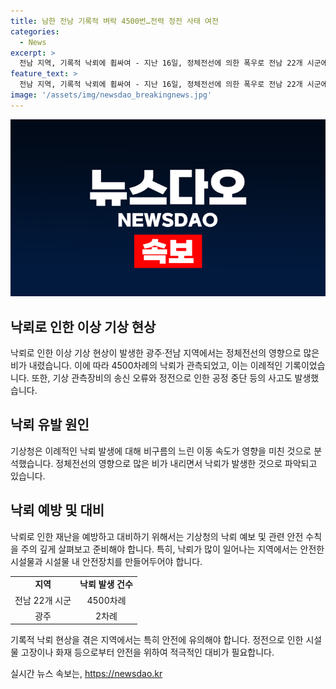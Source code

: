 ```yaml
---
title: 남한 전남 기록적 벼락 4500번…전력 정전 사태 여전
categories:
  - News
excerpt: >
  전남 지역, 기록적 낙뢰에 휩싸여 - 지난 16일, 정체전선에 의한 폭우로 전남 22개 시군에서 하루에 4500차례 낙뢰가 관측됐다. 광주지방기상청은 이는 이례적인 현상으로, 비구름의 느린 이동 속도가 원인이라고 분석했다. 이로 인해 여수국가산업단지의 한 석유화학업체에서는 정전이 발생해 일부 공정이 중단되기도 했다.
feature_text: >
  전남 지역, 기록적 낙뢰에 휩싸여 - 지난 16일, 정체전선에 의한 폭우로 전남 22개 시군에서 하루에 4500차례 낙뢰가 관측됐다. 광주지방기상청은 이는 이례적인 현상으로, 비구름의 느린 이동 속도가 원인이라고 분석했다. 이로 인해 여수국가산업단지의 한 석유화학업체에서는 정전이 발생해 일부 공정이 중단되기도 했다.
image: '/assets/img/newsdao_breakingnews.jpg'
---
```


<p><img src="/assets/img/newsdao_breakingnews.jpg" alt="ontimetimes 속보" /></p>

<h2 data-ke-size="size26">낙뢰로 인한 이상 기상 현상</h2>

<p data-ke-size="size16">낙뢰로 인한 이상 기상 현상이 발생한 광주·전남 지역에서는 정체전선의 영향으로 많은 비가 내렸습니다. 이에 따라 4500차례의 낙뢰가 관측되었고, 이는 이례적인 기록이었습니다. 또한, 기상 관측장비의 송신 오류와 정전으로 인한 공정 중단 등의 사고도 발생했습니다.</p>

<h2 data-ke-size="size26">낙뢰 유발 원인</h2>

<p data-ke-size="size16">기상청은 이례적인 낙뢰 발생에 대해 비구름의 느린 이동 속도가 영향을 미친 것으로 분석했습니다. 정체전선의 영향으로 많은 비가 내리면서 낙뢰가 발생한 것으로 파악되고 있습니다.</p>

<h2 data-ke-size="size26">낙뢰 예방 및 대비</h2>

<p data-ke-size="size16">낙뢰로 인한 재난을 예방하고 대비하기 위해서는 기상청의 낙뢰 예보 및 관련 안전 수칙을 주의 깊게 살펴보고 준비해야 합니다. 특히, 낙뢰가 많이 일어나는 지역에서는 안전한 시설물과 시설물 내 안전장치를 만들어두어야 합니다.</p>

<table>
    <tr>
        <td style="text-align: center; height: 17px;"><b>지역</b></td>
        <td style="text-align: center; height: 17px;"><b>낙뢰 발생 건수</b></td>
    </tr>
    <tr>
        <td style="text-align: center; height: 17px;">전남 22개 시군</td>
        <td style="text-align: center; height: 17px;">4500차례</td>
    </tr>
    <tr>
        <td style="text-align: center; height: 17px;">광주</td>
        <td style="text-align: center; height: 17px;">2차례</td>
    </tr>
</table>

<p data-ke-size="size16">기록적 낙뢰 현상을 겪은 지역에서는 특히 안전에 유의해야 합니다. 정전으로 인한 시설물 고장이나 화재 등으로부터 안전을 위하여 적극적인 대비가 필요합니다.</p>
실시간 뉴스 속보는, <a href="https://newsdao.kr" rel="dofollow">https://newsdao.kr</a>


